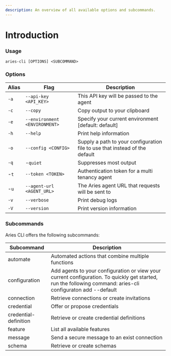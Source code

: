 ```yaml
---
description: An overview of all available options and subcommands.
---
```


# Introduction

### Usage

```
aries-cli [OPTIONS] <SUBCOMMAND>
```

### Options

| Alias | Flag                          | Description                                                                 |
| ----- | ----------------------------- | --------------------------------------------------------------------------- |
| `-a`  | `--api-key <API_KEY>`         | This API key will be passed to the agent                                    |
| `-c`  | `--copy`                      | Copy output to your clipboard                                               |
| `-e`  | `--environment <ENVIRONMENT>` | Specify your current environment \[default: default]                        |
| `-h`  | `--help`                      | Print help information                                                      |
| `-o`  | `--config <CONFIG>`           | Supply a path to your configuration file to use that instead of the default |
| `-q`  | -`quiet`                      | Suppresses most output                                                      |
| -`t`  | `--token <TOKEN>`             | Authentication token for a multi tenancy agent                              |
| -`u`  | `--agent-url <AGENT_URL>`     | The Aries agent URL that requests will be sent to                           |
| `-v`  | `--verbose`                   | Print debug logs                                                            |
| `-V`  | `--version`                   | Print version information                                                   |

### Subcommands

Aries CLI offers the following subcommands:

| Subcommand            | Description                                                                                                                                                  |
| --------------------- | ------------------------------------------------------------------------------------------------------------------------------------------------------------ |
| automate              | Automated actions that combine multiple functions                                                                                                            |
| configuration         | Add agents to your configuration or view your current configuration. To quickly get started, run the following command: aries-cli configuraton add --default |
| connection            | Retrieve connections or create invitations                                                                                                                   |
| credential            | Offer or propose credentials                                                                                                                                 |
| credential-definition | Retrieve or create credential definitions                                                                                                                    |
| feature               | List all available features                                                                                                                                  |
| message               | Send a secure message to an exist connection                                                                                                                 |
| schema                | Retrieve or create schemas                                                                                                                                   |
